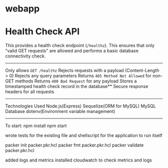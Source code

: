 # webapp

# Health Check API

This provides a health check endpoint (`/healthz`).  This ensures that only "valid GET requests" are allowed and performs a basic database connectivity check.

---

  Only allows `GET /healthz`
  Rejects requests with a payload (Content-Length > 0)
  Rejects any query parameters 
  Returns `405 Method Not Allowed` for non-GET methods
  Returns `400 Bad Request` for any payload
  Stores a timestamped health check record in the database**
  Secure response headers for all requests

---

Technologies Used
  Node.js(Express)
  Sequelize(ORM for MySQL)
  MySQL Database
  dotenv(Environment variable management)

---
To start:
npm install
npm start

wrote tests for the existing file
and shellscript for the application to run itself


packer init packer.pkr.hcl
packer fmt packer.pkr.hcl
packer validate packer.pkr.hcl

added logs and metrics
installed cloudwatch to check metrics and logs

